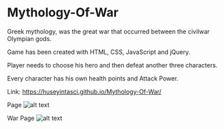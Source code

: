 # Mythology-Of-War

Greek mythology, was the great war that occurred between the civilwar Olympian gods.

Game has been created with HTML, CSS, JavaScript and jQuery.

Player needs to choose his hero and then defeat another three characters.

Every character has his own health points and Attack Power.

Link: https://huseyintasci.github.io/Mythology-Of-War/



Page
![alt text](https://github.com/HUSEYINTASCI/Mythology-Of-War/blob/master/assets/images/1.gif)


War Page
![alt text](https://github.com/HUSEYINTASCI/Mythology-Of-War/blob/master/assets/images/2.gif)